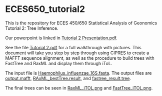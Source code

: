 # ECES650_tutorial2
This is the repository for ECES 450/650 Statistical Analysis of Geonomics Tutorial 2: Tree Inference. 

Our powerpoint is linked in [Tutorial 2 Presentation.pdf](https://github.com/willowlivesgood/ECES650_tutorial2/blob/main/Tutorial%202%20presentation.pdf).

See the file [Tutorial 2.pdf](https://github.com/willowlivesgood/ECES650_tutorial2/blob/main/Tutorial%202.pdf) for a full walkthrough with pictures.
This document will take you step by step through using CIPRES to create a MAFFT sequence alignment, as well as the procedure to build trees with FastTree and RaxML and display them through iToL.

The input file is [Haemophilus_influenzae_16S.fasta](https://github.com/willowlivesgood/ECES650_tutorial2/blob/main/Haemophilus_influenzae_16S.fasta).
The output files are [output.mafft](https://github.com/willowlivesgood/ECES650_tutorial2/blob/main/output.mafft), [RAxML_bestTree.result](https://github.com/willowlivesgood/ECES650_tutorial2/blob/main/RAxML_bestTree.result), and [fastree_result.tree](https://github.com/willowlivesgood/ECES650_tutorial2/blob/main/fastree_result.tree).

The final trees can be seen in [RaxML_iTOL.png](https://github.com/willowlivesgood/ECES650_tutorial2/blob/main/RaxML_iTOL.png) and [FastTree_iTOL.png](https://github.com/willowlivesgood/ECES650_tutorial2/blob/main/FastTree_iToL.png).
